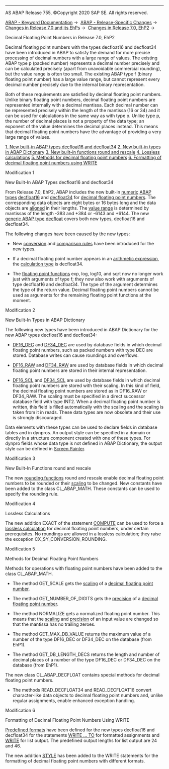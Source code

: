   

* * *

AS ABAP Release 755, ©Copyright 2020 SAP SE. All rights reserved.

[ABAP - Keyword Documentation](javascript:call_link\('abenabap.htm'\)) →  [ABAP - Release-Specific Changes](javascript:call_link\('abennews.htm'\)) →  [Changes in Release 7.0 and its EhPs](javascript:call_link\('abennews-70_ehps.htm'\)) →  [Changes in Release 7.0, EhP2](javascript:call_link\('abennews-71.htm'\)) → 

Decimal Floating Point Numbers in Release 7.0, EhP2

Decimal floating point numbers with the types decfloat16 and decfloat34 have been introduced in ABAP to satisfy the demand for more precise processing of decimal numbers with a large range of values. The existing ABAP type p (packed number) represents a decimal number precisely and can be calculated precisely (apart from unavoidable commercial rounding), but the value range is often too small. The existing ABAP type f (binary floating point number) has a large value range, but cannot represent every decimal number precisely due to the internal binary representation.

Both of these requirements are satisfied by decimal floating point numbers. Unlike binary floating point numbers, decimal floating point numbers are represented internally with a decimal mantissa. Each decimal number can be represented precisely within the length of the mantissa (16 or 34) and it can be used for calculations in the same way as with type p. Unlike type p, the number of decimal places is not a property of the data type; an exponent of the value determines the decimal places instead. This means that decimal floating point numbers have the advantage of providing a very large range of values.

[1\. New built-in ABAP types decfloat16 and decfloat34](#!ABAP_MODIFICATION_1@1@)
[2\. New built-in types in ABAP Dictionary](#!ABAP_MODIFICATION_2@2@)
[3\. New built-in functions round and rescale](#!ABAP_MODIFICATION_3@3@)
[4\. Lossless calculations](#!ABAP_MODIFICATION_4@4@)
[5\. Methods for decimal floating point numbers](#!ABAP_MODIFICATION_5@5@)
[6\. Formatting of decimal floating point numbers using WRITE](#!ABAP_MODIFICATION_6@6@)

Modification 1

New Built-In ABAP Types decfloat16 and decfloat34

From Release 7.0, EhP2, ABAP includes the new built-in [numeric](javascript:call_link\('abennumeric_data_type_glosry.htm'\) "Glossary Entry") [ABAP types](javascript:call_link\('abenbuiltin_abap_type_glosry.htm'\) "Glossary Entry") [decfloat16](javascript:call_link\('abenbuilt_in_types_complete.htm'\)) and [decfloat34](javascript:call_link\('abenbuilt_in_types_complete.htm'\)) for [decimal floating point numbers](javascript:call_link\('abendecfloat_glosry.htm'\) "Glossary Entry"). The corresponding data objects are eight bytes or 16 bytes long and the data objects are [aligned](javascript:call_link\('abenalignment_glosry.htm'\) "Glossary Entry") in their lengths. The [value range](javascript:call_link\('abenvalue_range_glosry.htm'\) "Glossary Entry") is determined by mantissas of the length -383 and +384 or -6143 and +6144. The new [generic ABAP type](javascript:call_link\('abengeneric_abap_type_glosry.htm'\) "Glossary Entry") [decfloat](javascript:call_link\('abenbuilt_in_types_generic.htm'\)) covers both new types, decfloat16 and decfloat34.

The following changes have been caused by the new types:

-   New [conversion](javascript:call_link\('abenconversion_type_decfloat.htm'\)) and [comparison rules](javascript:call_link\('abenlogexp_rules_operands.htm'\)) have been introduced for the new types.

-   If a decimal floating point number appears in an [arithmetic expression](javascript:call_link\('abenarithmetic_expression_glosry.htm'\) "Glossary Entry"), the [calculation type](javascript:call_link\('abenarith_type.htm'\)) is decfloat34.

-   The [floating point functions](javascript:call_link\('abenfloating_point_function_glosry.htm'\) "Glossary Entry") exp, log, log10, and sqrt now no longer work just with arguments of type f; they now also work with arguments of type decfloat16 and decfloat34. The type of the argument determines the type of the return value. Decimal floating point numbers cannot be used as arguments for the remaining floating point functions at the moment.
    

Modification 2

New Built-In Types in ABAP Dictionary

The following new types have been introduced in ABAP Dictionary for the new ABAP types decfloat16 and decfloat34:

-   [DF16\_DEC](javascript:call_link\('abenddic_builtin_types.htm'\)) and [DF34\_DEC](javascript:call_link\('abenddic_builtin_types.htm'\)) are used by database fields in which decimal floating point numbers, such as packed numbers with type DEC are stored. Database writes can cause roundings and overflows.

-   [DF16\_RAW](javascript:call_link\('abenddic_builtin_types.htm'\)) and [DF34\_RAW](javascript:call_link\('abenddic_builtin_types.htm'\)) are used by database fields in which decimal floating point numbers are stored in their internal representation.

-   [DF16\_SCL](javascript:call_link\('abenddic_builtin_types.htm'\)) and [DF34\_SCL](javascript:call_link\('abenddic_builtin_types.htm'\)) are used by database fields in which decimal floating point numbers are stored with their scaling. In this kind of field, the decimal floating point numbers are stored as in DF16\_RAW or DF34\_RAW. The scaling must be specified in a direct successor database field with type INT2. When a decimal floating point number is written, this field is filled automatically with the scaling and the scaling is taken from it in reads. These data types are now obsolete and their use is strongly discouraged.

Data elements with these types can be used to declare fields in database tables and in dynpros. An output style can be specified in a domain or directly in a structure component created with one of these types. For dynpro fields whose data type is not defined in ABAP Dictionary, the output style can be defined in [Screen Painter](javascript:call_link\('abenscreen_painter_glosry.htm'\) "Glossary Entry").

Modification 3

New Built-In Functions round and rescale

The new [rounding functions](javascript:call_link\('abenrounding_function_glosry.htm'\) "Glossary Entry") round and rescale enable decimal floating point numbers to be rounded or their [scaling](javascript:call_link\('abenscale_glosry.htm'\) "Glossary Entry") to be changed. New constants have been added to the class CL\_ABAP\_MATH. These constants can be used to specify the rounding rule.

Modification 4

Lossless Calculations

The new addition EXACT of the statement [COMPUTE](javascript:call_link\('abapcompute.htm'\)) can be used to force a [lossless calculation](javascript:call_link\('abenlossless_calculation_glosry.htm'\) "Glossary Entry") for decimal floating point numbers, under certain prerequisites. No roundings are allowed in a lossless calculation; they raise the exception CX\_SY\_CONVERSION\_ROUNDING.

Modification 5

Methods for Decimal Floating Point Numbers

Methods for operations with floating point numbers have been added to the class CL\_ABAP\_MATH.

-   The method GET\_SCALE gets the [scaling](javascript:call_link\('abenscale_glosry.htm'\) "Glossary Entry") of a [decimal floating point number](javascript:call_link\('abendecfloat_glosry.htm'\) "Glossary Entry").

-   The method GET\_NUMBER\_OF\_DIGITS gets the [precision](javascript:call_link\('abenprecision_glosry.htm'\) "Glossary Entry") of a [decimal floating point number](javascript:call_link\('abendecfloat_glosry.htm'\) "Glossary Entry").

-   The method NORMALIZE gets a normalized floating point number. This means that the [scaling](javascript:call_link\('abenscale_glosry.htm'\) "Glossary Entry") and [precision](javascript:call_link\('abenprecision_glosry.htm'\) "Glossary Entry") of an input value are changed so that the mantissa has no trailing zeroes.

-   The method GET\_MAX\_DB\_VALUE returns the maximum value of a number of the type DF16\_DEC or DF34\_DEC on the database (from EhP1).

-   The method GET\_DB\_LENGTH\_DECS returns the length and number of decimal places of a number of the type DF16\_DEC or DF34\_DEC on the database (from EhP1).

The new class CL\_ABAP\_DECFLOAT contains special methods for decimal floating point numbers.

-   The methods READ\_DECFLOAT34 and READ\_DECFLOAT16 convert character-like data objects to decimal floating point numbers and, unlike regular assignments, enable enhanced exception handling.
    

Modification 6

Formatting of Decimal Floating Point Numbers Using WRITE

[Predefined formats](javascript:call_link\('abenwrite_formats.htm'\)) have been defined for the new types decfloat16 and decfloat34 for the statements [WRITE ... TO](javascript:call_link\('abapwrite_to.htm'\)) for formatted assignments and [WRITE](javascript:call_link\('abapwrite-.htm'\)) for list output. The predefined output lengths for list output are 24 and 46.

The new addition [STYLE](javascript:call_link\('abapwrite_to_options.htm'\)) has been added to the WRITE statements for the formatting of decimal floating point numbers with different formats.